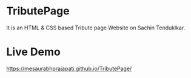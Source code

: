 # TributePage
It is an HTML &amp; CSS based Tribute page Website on Sachin Tenduklkar.
# Live Demo
https://mesaurabhprajapati.github.io/TributePage/
